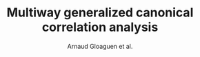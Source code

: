 ---
cat: gaia
subcat: brainomics
bestof: false
author: Arnaud Gloaguen et al.
title: Multiway generalized canonical correlation analysis
journal: Biostatistics
year: 2022
type: article
url: https -//doi.org/10.1093/biostatistics/kxaa010
doi: 10.1093/biostatistics/kxaa010
---